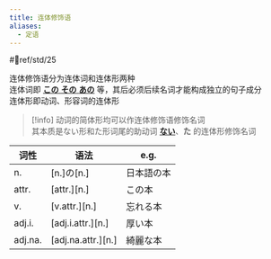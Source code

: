 ```yaml
---
title: 连体修饰语
aliases:
  - 定语
---
```

 #📖ref/std/25  

连体修饰语分为连体词和连体形两种  
连体词即 [**この** **その** **あの**](../8.cmm_expr/指示词.md#连体词) 等，其后必须后续名词才能构成独立的句子成分  
连体形即动词、形容词的连体形  

> [!info] 动词的简体形均可以作连体修饰语修饰名词  
> 其本质是ない形和た形词尾的助动词 [**ない**](../auxi_verb/ない.md)、**た** 的连体形修饰名词  

| 词性      | 语法                  | e.g.  |
| ------- | ------------------- | ----- |
| n.      | [n.]の[n.]           | 日本語の本 |
| attr.   | \[attr.][n.]        | この本   |
| v.      | \[v.attr.][n.]      | 忘れる本  |
| adj.i.  | \[adj.i.attr.][n.]  | 厚い本   |
| adj.na. | \[adj.na.attr.][n.] | 綺麗な本  |
